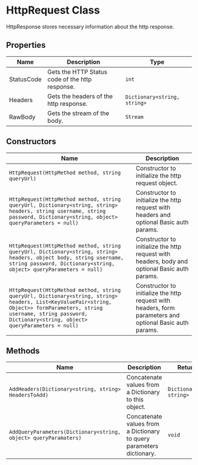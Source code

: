 
# HttpRequest Class

HttpResponse stores necessary information about the http response.

## Properties

| Name | Description | Type |
|  --- | --- | --- |
| StatusCode | Gets the HTTP Status code of the http response. | `int` |
| Headers | Gets the headers of the http response. | `Dictionary<string, string>` |
| RawBody | Gets the stream of the body. | `Stream` |

## Constructors

| Name | Description |
|  --- | --- |
| `HttpRequest(HttpMethod method, string queryUrl)` | Constructor to initialize the http request object. |
| `HttpRequest(HttpMethod method, string queryUrl, Dictionary<string, string> headers, string username, string password, Dictionary<string, object> queryParameters = null)` | Constructor to initialize the http request with headers and optional Basic auth params. |
| `HttpRequest(HttpMethod method, string queryUrl, Dictionary<string, string> headers, object body, string username, string password, Dictionary<string, object> queryParameters = null)` | Constructor to initialize the http request with headers, body and optional Basic auth params. |
| `HttpRequest(HttpMethod method, string queryUrl, Dictionary<string, string> headers, List<KeyValuePair<string, Object>> formParameters, string username, string password, Dictionary<string, object> queryParameters = null)` | Constructor to initialize the http request with headers, form parameters and optional Basic auth params. |

## Methods

| Name | Description | Return Type |
|  --- | --- | --- |
| `AddHeaders(Dictionary<string, string> HeadersToAdd)` | Concatenate values from a Dictionary to this object. | `Dictionary<string, string>` |
| `AddQueryParameters(Dictionary<string, object> queryParamaters)` | Concatenate values from a Dictionary to query parameters dictionary. | `void` |

